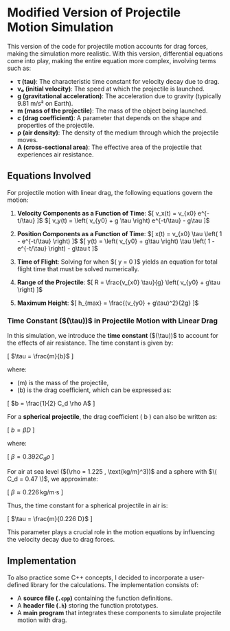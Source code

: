 # Modified Version of Projectile Motion Simulation

This version of the code for projectile motion accounts for drag forces, making the simulation more realistic. With this version, differential equations come into play, making the entire equation more complex, involving terms such as:

- **τ (tau)**: The characteristic time constant for velocity decay due to drag.
- **v₀ (initial velocity)**: The speed at which the projectile is launched.
- **g (gravitational acceleration)**: The acceleration due to gravity (typically 9.81 m/s² on Earth).
- **m (mass of the projectile)**: The mass of the object being launched.
- **c (drag coefficient)**: A parameter that depends on the shape and properties of the projectile.
- **ρ (air density)**: The density of the medium through which the projectile moves.
- **A (cross-sectional area)**: The effective area of the projectile that experiences air resistance.

## Equations Involved
For projectile motion with linear drag, the following equations govern the motion:

1. **Velocity Components as a Function of Time**:
   \$[ v_x(t) = v_{x0} e^{-t/\tau} \]$
   \$[ v_y(t) = \left( v_{y0} + g \tau \right) e^{-t/\tau} - g\tau \]$

2. **Position Components as a Function of Time**:
   \$[ x(t) = v_{x0} \tau \left( 1 - e^{-t/\tau} \right) \]$
   \$[ y(t) = \left( v_{y0} + g\tau \right) \tau \left( 1 - e^{-t/\tau} \right) - g\tau t \]$

3. **Time of Flight**:
   Solving for when \$( y = 0 \)$ yields an equation for total flight time that must be solved numerically.

4. **Range of the Projectile**:
   \$[ R = \frac{v_{x0} \tau}{g} \left( v_{y0} + g\tau \right) \]$

5. **Maximum Height**:
   \$[ h_{max} = \frac{(v_{y0} + g\tau)^2}{2g} \]$

### Time Constant (\$(\tau\))$ in Projectile Motion with Linear Drag

In this simulation, we introduce the **time constant** (\$(\tau\))$ to account for the effects of air resistance. The time constant is given by:

\[
$\tau = \frac{m}{b}$
\]

where:
- \(m\) is the mass of the projectile,
- \(b\) is the drag coefficient, which can be expressed as:

\[
$b = \frac{1}{2} C_d \rho A$
\]

For a **spherical projectile**, the drag coefficient \( b \) can also be written as:

\[
$b = \beta D$
\]

where:

\[
$\beta = 0.392 C_d \rho$
\]

For air at sea level (\$(\rho = 1.225 \, \text{kg/m}^3\))$ and a sphere with $\( C_d = 0.47 \)$, we approximate:

\[
$\beta \approx 0.226 \, \text{kg/m·s}$
\]

Thus, the time constant for a spherical projectile in air is:

\[
$\tau = \frac{m}{0.226 D}$
\]

This parameter plays a crucial role in the motion equations by influencing the velocity decay due to drag forces.


## Implementation
To also practice some C++ concepts, I decided to incorporate a user-defined library for the calculations. The implementation consists of:

- A **source file (`.cpp`)** containing the function definitions.
- A **header file (`.h`)** storing the function prototypes.
- A **main program** that integrates these components to simulate projectile motion with drag.
